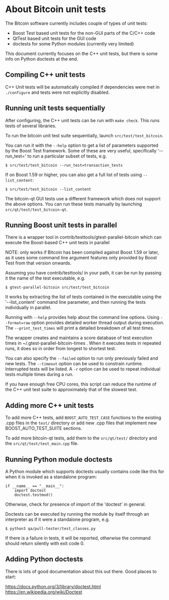 About Bitcoin unit tests
====================================

The Bitcoin software currently includes couple of types of unit tests:

- Boost Test based unit tests for the non-GUI parts of the C/C++ code
- QtTest based unit tests for the GUI code
- doctests for some Python modules (currently very limited)

This document currently focuses on the C++ unit tests, but there is some
info on Python doctests at the end.


Compiling C++ unit tests
------------------------------------

C++ Unit tests will be automatically compiled if dependencies were met
in `./configure` and tests were not explicitly disabled.



Running unit tests sequentially
------------------------------------

After configuring, the C++ unit tests can be run with `make check`.
This runs tests of several libraries.

To run the bitcoin unit test suite sequentially, launch
`src/test/test_bitcoin`.

You can run it with the `--help` option to get a list of parameters
supported by the Boost Test framework.  Some of these are very useful,
specifically '--run_test=<name>' to run a particular subset of tests, e.g.

    $ src/test/test_bitcoin --run_test=transaction_tests

If on Boost 1.59 or higher, you can also get a full list of tests
using `--list_content`:

    $ src/test/test_bitcoin --list_content

The bitcoin-qt GUI tests use a different framework which does not support
the above options.
You can run these tests manually by launching `src/qt/test/test_bitcoin-qt`.


Running Boost unit tests in parallel
---------------------------------------

There is a wrapper tool in contrib/testtools/gtest-parallel-bitcoin
which can execute the Boost-based C++ unit tests in parallel

NOTE: only works if Bitcoin has been compiled against Boost 1.59 or later,
as it uses some command line argument features only provided by Boost Test
from that version onwards.

Assuming you have contrib/testtools/ in your path, it can be run by passing
it the name of the test executable, e.g.

    $ gtest-parallel-bitcoin src/test/test_bitcoin

It works by extracting the list of tests contained in the executable
using the '--list_content' command line parameter, and then running the
tests individually in parallel.

Running with `--help` provides help about the command line options.
Using `--format=raw` option provides detailed worker thread output during
execution.
The `--print_test_times` will print a detailed breakdown of all test times.

The wrapper creates and maintains a score database of test execution times
in ~/.gtest-parallel-bitcoin-times .
When it executes tests in repeated runs, it does so in order from longest
to shortest test.

You can also specify the `--failed` option to run only previously failed
and new tests.
The `--timeout` option can be used to constrain runtime.
Interrupted tests will be listed.
A `-r` option can be used to repeat individual tests multiple times during
a run.

If you have enough free CPU cores, this script can reduce the runtime of
the C++ unit test suite to approximately that of the slowest test.


Adding more C++ unit tests
------------------------------------

To add more C++ tests, add `BOOST_AUTO_TEST_CASE` functions to the existing
.cpp files in the `test/` directory or add new .cpp files that
implement new BOOST_AUTO_TEST_SUITE sections.


To add more bitcoin-qt tests, add them to the `src/qt/test/` directory and
the `src/qt/test/test_main.cpp` file.


Running Python module doctests
------------------------------------

A Python module which supports doctests usually contains code like this
for when it is invoked as a standalone program:

    if __name__ == "__main__":
        import doctest
        doctest.testmod()

Otherwise, check for presence of import of the 'doctest' in general.

Doctests can be executed by running the module by itself through an
interpreter as if it were a standalone program, e.g.

    $ python3 qa/pull-tester/test_classes.py

If there is a failure in tests, it will be reported, otherwise the
command should return silently with exit code 0.


Adding Python doctests
------------------------------------

There is lots of good documentation about this out there.
Good places to start:

https://docs.python.org/3/library/doctest.html
https://en.wikipedia.org/wiki/Doctest

